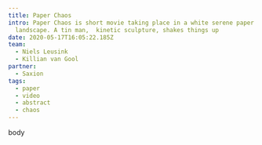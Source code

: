 ```yaml
---
title: Paper Chaos
intro: Paper Chaos is short movie taking place in a white serene paper
  landscape. A tin man,  kinetic sculpture, shakes things up
date: 2020-05-17T16:05:22.185Z
team:
  - Niels Leusink
  - Killian van Gool
partner:
  - Saxion
tags:
  - paper
  - video
  - abstract
  - chaos
---
```


body
